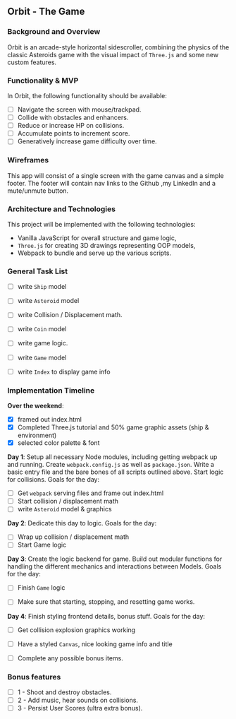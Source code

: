 ## Orbit - The Game

### Background and Overview

Orbit is an arcade-style horizontal sidescroller, combining the physics of the classic Asteroids game with the visual impact of `Three.js` and some new custom features.


### Functionality & MVP  

In Orbit, the following functionality should be available:

- [ ] Navigate the screen with mouse/trackpad.
- [ ] Collide with obstacles and enhancers.
- [ ] Reduce or increase HP on collisions.
- [ ] Accumulate points to increment score.
- [ ] Generatively increase game difficulty over time.

### Wireframes

This app will consist of a single screen with the game canvas and a simple footer.
The footer will contain nav links to the Github ,my LinkedIn and a mute/unmute button.  


### Architecture and Technologies

This project will be implemented with the following technologies:

- Vanilla JavaScript for overall structure and game logic,
- `Three.js` for creating 3D drawings representing OOP models,
- Webpack to bundle and serve up the various scripts.

### General Task List
- [ ] write `Ship` model
- [ ] write `Asteroid` model
- [ ] write Collision / Displacement math.
- [ ] write `Coin` model
- [ ] write game logic.
- [ ] write `Game` model
- [ ] write `Index` to display game info



### Implementation Timeline
**Over the weekend**:
- [x] framed out index.html
- [x] Completed Three.js tutorial and 50% game graphic assets (ship & environment)
- [x] selected color palette & font

**Day 1**: Setup all necessary Node modules, including getting webpack up and running.  Create `webpack.config.js` as well as `package.json`.  Write a basic entry file and the bare bones of all scripts outlined above. Start logic for collisions. Goals for the day:

- [ ] Get `webpack` serving files and frame out index.html
- [ ] Start collision / displacement math
- [ ] write `Asteroid` model & graphics

**Day 2**: Dedicate this day to logic. Goals for the day:

- [ ] Wrap up collision / displacement math
- [ ] Start Game logic

**Day 3**: Create the logic backend for game. Build out modular functions for handling the different mechanics and interactions between Models. Goals for the day:

- [ ] Finish `Game` logic
- [ ] Make sure that starting, stopping, and resetting game works.


**Day 4**: Finish styling frontend details, bonus stuff. Goals for the day:

- [ ] Get collision explosion graphics working
- [ ] Have a styled `Canvas`, nice looking game info and title
- [ ] Complete any possible bonus items.


### Bonus features
- [ ] 1 - Shoot and destroy obstacles.
- [ ] 2 - Add music, hear sounds on collisions.
- [ ] 3 - Persist User Scores (ultra extra bonus).
